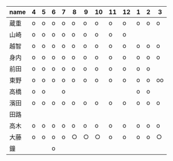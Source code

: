 |name|4|5|6|7|8|9|10|11|12|1|2|3|
|----|----|----|----|----|----|----|----|----|----|----|----|----|
|蔵重|o|o|o|o|o|o|o|o|o|o|o|o|
|山崎|o|o|o|o|o|o|o|o|o||||
|越智|o|o|o|o|o|o|o|o|o|o|o|o|
|身内|o|o|o|o|o|o|o|o|o|o|o|o|
|前田|o|o|o|o|o|o|o|o|o|o|o||
|東野|o|o|o|o|o|o|o|o|o|o|o|oo|
|高橋|o|o||o||||||o|o||
|濱田|o|o|o|o|o|o|o|o|o|o|o|o|
|田路|||||||||||||
|高木|o|o|o|o|o|o|o|o|o|o|o|o|
|大藤|o|o|o|o|○|○|○|o|o|o|o|○|
|鐘|||o||||||||||

